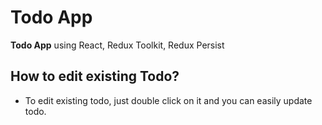 # Todo App

**Todo App** using React, Redux Toolkit, Redux Persist

## How to edit existing Todo?

- To edit existing todo, just double click on it and you can easily update todo.
